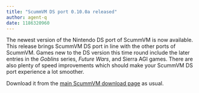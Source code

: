 ```yaml
---
title: "ScummVM DS port 0.10.0a released"
author: agent-q
date: 1186320960
---
```


The newest version of the Nintendo DS port of ScummVM is now available. This release brings ScummVM DS port in line with the other ports of ScummVM. Games new to the DS version this time round include the later entries in the *Goblins* series, *Future Wars*, and Sierra AGI games. There are also plenty of speed improvements which should make your ScummVM DS port experience a lot smoother.

Download it from the [main ScummVM download page](/downloads/) as usual.

